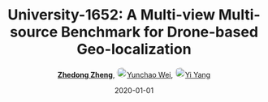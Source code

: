 ---
title: "University-1652: A Multi-view Multi-source Benchmark for Drone-based Geo-localization"
collection: publications
permalink: /publication/Universi2020
date: 2020-01-01
doi: 10.1145/3394171.3413896
oral: 
keywords: drone based geo, based geo localization, geo localization, visual geo-localization
venue: 'ACM International Conference on Multimedia (ACM MM)'
paperurl: 'https://zdzheng.xyz/files/ACMMM20.pdf'
blog: 'https://zhuanlan.zhihu.com/p/110987552'
code: 'https://github.com/layumi/University1652-Baseline'
author: '<strong><a href="https://zdzheng.xyz/authors/Zhedong-Zheng" class="author">Zhedong Zheng</a></strong>, <a href="https://zdzheng.xyz/authors/Yunchao-Wei" class="author"> <img src= "https://zdzheng.xyz/coauthors/yunchao-wei.jpg" alt="yunchao-wei" style="border-radius: 50%; height:20px; width:20px">Yunchao Wei</a>, <a href="https://zdzheng.xyz/authors/Yi-Yang" class="author"> <img src= "https://zdzheng.xyz/coauthors/yi-yang.jpeg" alt="yi-yang" style="border-radius: 50%; height:20px; width:20px">Yi Yang</a>'
sqlauthor: '{"@type": "Person","name": "Zhedong Zheng"}, {"@type": "Person","name": "Yunchao Wei"}, {"@type": "Person","name": "Yi Yang"}'
citation: ' Zhedong Zheng,  Yunchao Wei,  Yi Yang, &quot;University-1652: A Multi-view Multi-source Benchmark for Drone-based Geo-localization.&quot; ACM MM, 2020. DOI: 10.1145/3394171.3413896'
pub_year: '2020'
bib: >
    @inproceedings{zheng2020university,<br>author = "Zheng, Zhedong and Wei, Yunchao and Yang, Yi",<br>title = "University-1652: A Multi-view Multi-source Benchmark for Drone-based Geo-localization",<br>booktitle = "ACM MM",<br>pages = "1395--1403",<br>code = "https://github.com/layumi/University1652-Baseline",<br>url = "https://zdzheng.xyz/files/ACMMM20.pdf",<br>blog = "https://zhuanlan.zhihu.com/p/110987552",<br>doi = "10.1145/3394171.3413896",<br>year = "2020"
    }

---